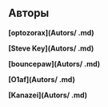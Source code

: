 ## Авторы

**[optozorax](Autors/ .md)**
 
**[Steve Key](Autors/ .md)**

**[bouncepaw](Autors/ .md)**

**[O1af](Autors/ .md)**

**[Kanazei](Autors/ .md)**
